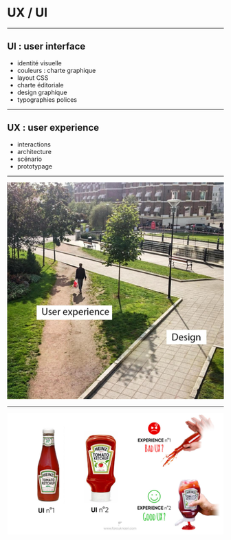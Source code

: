 # UX / UI

---

## UI : user interface

- identité visuelle
- couleurs : charte graphique
- layout CSS
- charte éditoriale
- design graphique
- typographies polices

---

## UX : user experience

- interactions
- architecture
- scénario
- prototypage

---

![image](/slides/S04E05-slides-db/img/user-experience-vs-design.jpeg)

---

![image](/slides/S04E05-slides-db/img/ux-ui-ketchup.jpg)
